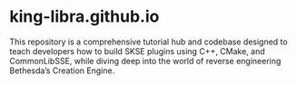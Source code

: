 # king-libra.github.io
This repository is a comprehensive tutorial hub and codebase designed to teach developers how to build SKSE plugins using C++, CMake, and CommonLibSSE, while diving deep into the world of reverse engineering Bethesda’s Creation Engine.
